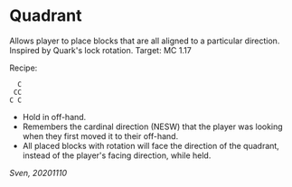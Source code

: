 # Quadrant

Allows player to place blocks that are all aligned to a particular direction. Inspired by Quark's lock rotation. Target: MC 1.17

Recipe:
```
  C
 CC
C C
```

* Hold in off-hand.
* Remembers the cardinal direction (NESW) that the player was looking when they first moved it to their off-hand.
* All placed blocks with rotation will face the direction of the quadrant, instead of the player's facing direction, while held.


*Sven, 20201110*
